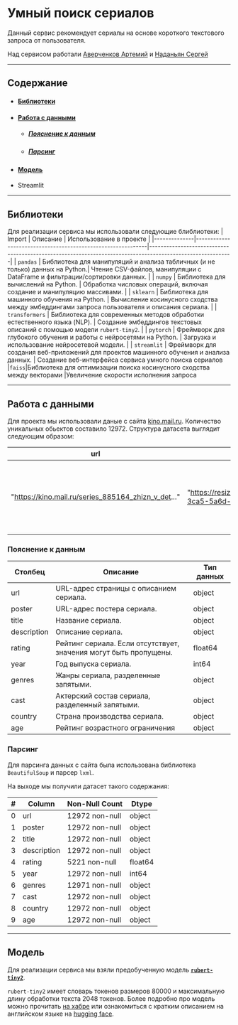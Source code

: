# Умный поиск сериалов
Данный сервис рекомендует сериалы на основе короткого текстового запроса от пользователя.


Над сервисом работали [Аверченков Артемий](https://github.com/avera-codes) и [Наданьян Сергей](https://github.com/Sergik1994) 

---


## Содержание

- #### [Библиотеки](#библиотеки)
- #### [Работа с данными](#работа-с-данными)
  - ##### [Пояснение к данным](#пояснение-к-данным)
  - ##### [Парсинг](#парсинг)
- #### [Модель](#модель)
- Streamlit

---

## Библиотеки
Для реализации сервиса мы использовали следующие блиблиотеки:
| Import   | Описание                                                    | Использование в проекте                                                                                   |
|--------------|-------------------------------------------------------------|-----------------------------------------------------------------------------------------------------------|
| `pandas`       | Библиотека для манипуляций и анализа табличных (и не только) данных на Python.| Чтение CSV-файлов, манипуляции с DataFrame и фильтрации/сортировки данных.                  |
| `numpy`        | Библиотека для вычислений на Python.             | Обработка числовых операций, включая создание и манипуляцию массивами.                             |
| `sklearn`      | Библиотека для машинного обучения на Python.                 | Вычисление косинусного сходства между эмбеддингами запроса пользователя и описания сериала.                                       |
| `transformers` | Библиотека для современных методов обработки естественного языка (NLP). | Создание эмбеддингов текстовых описаний с помощью модели `rubert-tiny2`.                            |
| `pytorch`        | Фреймворк для глубокого обучения и работы с нейросетями на Python.                  | Загрузка и использование нейросетевой модели.                                          |
| `streamlit`    | Фреймворк для создания веб-приложений для проектов машинного обучения и анализа данных. | Создание веб-интерфейса сервиса умного поиска сериалов 
|`faiss`|Библиотека для оптимизации поиска косинусного сходства между векторами                              |Увеличение скорости исполнения запроса

---

## Работа с данными
Для проекта мы использовали даные с сайта [kino.mail.ru](https://kino.mail.ru/series/all/?order=rate_count&year=1916&year=2024). Количество уникальных обьектов составило 12972. Структура датасета выглядит следующим образом:

| url | poster | title | description | rating | year | genres | cast | country | age |
|-----|--------|-------|-------------|--------|------|--------|------|---------|-----|
| "https://kino.mail.ru/series_885164_zhizn_v_det..." | "https://resizer.mail.ru/p/0e126721-3ca5-5a6d-b..." | "Жизнь в деталях" | "Комедийный сериал, рассказывающий забавные истории..." | 7.4 | 2015 | "Комедия" | "Колин Хэнкс, Зои Листер Джонс, Томас Садоски, ..." | "США" | "21 сентября 2015 (РФ)" |


### Пояснение к данным
| Столбец                 | Описание                                                                                     | Тип данных  |
|-------------------------|----------------------------------------------------------------------------------------------|-------------|
| url                 | URL-адрес страницы с описанием сериала.                                                       | object      |
| poster              | URL-адрес постера сериала.                                                                    | object      |
| title               | Название сериала.                                                                             | object      |
| description         | Описание сериала.                                                                             | object      |
| rating              | Рейтинг сериала. Если отсутствует, значения могут быть пропущены.                              | float64     |
| year                | Год выпуска сериала.                                                                          | int64       |
| genres              | Жанры сериала, разделенные запятыми.                                                          | object      |
| cast                | Актерский состав сериала, разделенный запятыми.                                               | object      |
| country             | Страна производства сериала.                                                                  | object      |
| age                 | Рейтинг возрастного ограничения     | object      |


### Парсинг 

Для парсинга данных с сайта была использована библиотека `BeautifulSoup` и парсер `lxml`.

На выходе мы получили датасет такого содержания:

| #  | Column       | Non-Null Count  | Dtype   |
|----|--------------|-----------------|---------|
| 0  | url          | 12972 non-null  | object  |
| 1  | poster       | 12972 non-null  | object  |
| 2  | title        | 12972 non-null  | object  |
| 3  | description  | 12972 non-null  | object  |
| 4  | rating       | 5221 non-null   | float64 |
| 5  | year         | 12972 non-null  | int64   |
| 6  | genres       | 12971 non-null  | object  |
| 7  | cast         | 12972 non-null  | object  |
| 8  | country      | 12972 non-null  | object  |
| 9  | age          | 12972 non-null  | object  |

---

## Модель

Для реализации сервиса мы взяли предобученную модель **[`rubert-tiny2`](https://huggingface.co/cointegrated/rubert-tiny2)**.

`rubert-tiny2` имеет словарь токенов размеров 80000 и максимальную длину обработки текста 2048 токенов. Более подробно про модель можно прочитать [на хабре](https://habr.com/ru/articles/669674/) или ознакомиться с кратким описанием на английском языке на [hugging face](https://huggingface.co/cointegrated/rubert-tiny2).

